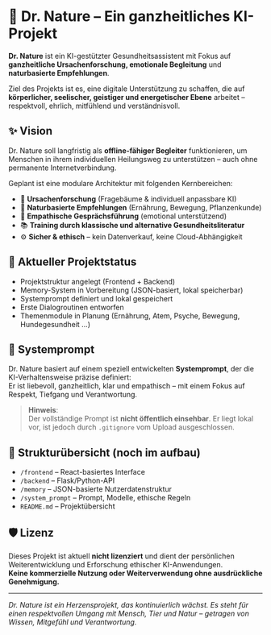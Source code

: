 # 🌿 Dr. Nature – Ein ganzheitliches KI-Projekt

**Dr. Nature** ist ein KI-gestützter Gesundheitsassistent mit Fokus auf **ganzheitliche Ursachenforschung, emotionale Begleitung** und **naturbasierte Empfehlungen**.

Ziel des Projekts ist es, eine digitale Unterstützung zu schaffen, die auf **körperlicher, seelischer, geistiger und energetischer Ebene** arbeitet – respektvoll, ehrlich, mitfühlend und verständnisvoll.

## ✨ Vision

Dr. Nature soll langfristig als **offline-fähiger Begleiter** funktionieren, um Menschen in ihrem individuellen Heilungsweg zu unterstützen – auch ohne permanente Internetverbindung.

Geplant ist eine modulare Architektur mit folgenden Kernbereichen:

- 🧠 **Ursachenforschung** (Fragebäume & individuell anpassbare KI)
- 🌱 **Naturbasierte Empfehlungen** (Ernährung, Bewegung, Pflanzenkunde)
- 💬 **Empathische Gesprächsführung** (emotional unterstützend)
- 📚 **Training durch klassische und alternative Gesundheitsliteratur**
- ⚙️ **Sicher & ethisch** – kein Datenverkauf, keine Cloud-Abhängigkeit

## 🔧 Aktueller Projektstatus

- Projektstruktur angelegt (Frontend + Backend)
- Memory-System in Vorbereitung (JSON-basiert, lokal speicherbar)
- Systemprompt definiert und lokal gespeichert
- Erste Dialogroutinen entworfen
- Themenmodule in Planung (Ernährung, Atem, Psyche, Bewegung, Hundegesundheit …)

## 🧠 Systemprompt

Dr. Nature basiert auf einem speziell entwickelten **Systemprompt**, der die KI-Verhaltensweise präzise definiert:  
Er ist liebevoll, ganzheitlich, klar und empathisch – mit einem Fokus auf Respekt, Tiefgang und Verantwortung.

> **Hinweis**:  
> Der vollständige Prompt ist **nicht öffentlich einsehbar**. Er liegt lokal vor, ist jedoch durch `.gitignore` vom Upload ausgeschlossen.

## 📁 Strukturübersicht (noch im aufbau)

- `/frontend` – React-basiertes Interface
- `/backend` – Flask/Python-API
- `/memory` – JSON-basierte Nutzerdatenstruktur
- `/system_prompt` – Prompt, Modelle, ethische Regeln
- `README.md` – Projektübersicht

## 🛡️ Lizenz

Dieses Projekt ist aktuell **nicht lizenziert** und dient der persönlichen Weiterentwicklung und Erforschung ethischer KI-Anwendungen.  
**Keine kommerzielle Nutzung oder Weiterverwendung ohne ausdrückliche Genehmigung.**

---

*Dr. Nature ist ein Herzensprojekt, das kontinuierlich wächst. Es steht für einen respektvollen Umgang mit Mensch, Tier und Natur – getragen von Wissen, Mitgefühl und Verantwortung.*


